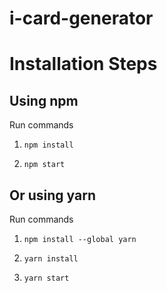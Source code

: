 # i-card-generator
  # Installation Steps



  ## Using npm

  Run commands

  1) ```npm install```


  2) ```npm start```


  ## Or using yarn

  Run commands 

  1) ```npm install --global yarn```

  2) ```yarn install```

  3) ```yarn start```



